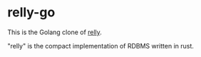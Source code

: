# relly-go
This is the Golang clone of [relly](https://github.com/KOBA789/relly).

"relly" is the compact implementation of RDBMS written in rust.

